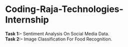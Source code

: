 # Coding-Raja-Technologies-Internship          

**Task 1:-** Sentiment Analysis On Social Media Data.<br>
**Task 2:-** Image Classification For Food Recognition.
